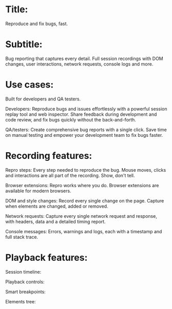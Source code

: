 Title:
===

Reproduce and fix bugs, fast.

Subtitle:
===

Bug reporting that captures every detail. Full session recordings with DOM changes, user interactions, network requests, console logs and more.

Use cases:
===

Built for developers and QA testers.

Developers:
Reproduce bugs and issues effortlessly with a powerful session replay tool and web inspector. Share feedback during development and code review, and fix bugs quickly without the back-and-forth.

QA/testers:
Create comprehensive bug reports with a single click. Save time on manual testing and empower your development team to fix bugs faster.

Recording features:
===

Repro steps:
Every step needed to reproduce the bug. Mouse moves, clicks and interactions are all part of the recording. Show, don't tell.

Browser extensions:
Repro works where you do. Browser extensions are available for modern browsers.

DOM and style changes:
Record every single change on the page. Capture when elements are changed, added or removed.

Network requests:
Capture every single network request and response, with headers, data and a detailed timing report.

Console messages:
Errors, warnings and logs, each with a timestamp and full stack trace.

Playback features:
===

Session timeline:

Playback controls:

Smart breakpoints:

Elements tree:
